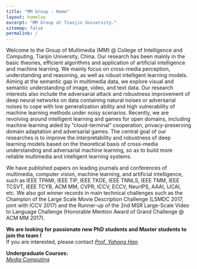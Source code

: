 ```yaml
---
title: "MM Group - Home"
layout: homelay
excerpt: "MM Group at Tianjin University."
sitemap: false
permalink: /
---
```


Welcome to the Group of Multimedia (MM) @ College of Intelligence and Computing, Tianjin University, China. Our research has been mainly in the basic theories, efficient algorithms and application of artificial intelligence and machine learning. We mainly focus on cross-media perception, understanding and reasoning, as well as robust intelligent learning models. Aiming at the semantic gap in multimedia data, we explore visual and semantic understanding of image, video, and text data. Our research interests also include the adversarial attack and robustness improvement of deep neural networks on data containing natural noises or adversarial noises to cope with low generalization ability and high vulnerability of machine learning methods under noisy scenarios. Recently, we are revolving around intelligent learning and games for open domains, including machine learning aided by “cloud-terminal” cooperation, privacy-preserving domain adaptation and adversarial games. The central goal of our researches is to improve the interpretability and robustness of deep learning models based on the theoretical basis of cross-media understanding and adversarial machine learning, so as to build more reliable multimedia and intelligent learning systems.

We have published papers on leading journals and conferences of multimedia, computer vision, machine learning, and artificial intelligence, such as IEEE TPAMI, IEEE TIP, IEEE TKDE, IEEE TNNLS, IEEE TMM, IEEE TCSVT, IEEE TCYB, ACM MM, CVPR, ICCV, ECCV, NeurIPS, AAAI, IJCAI, etc. We also got winner records in main technical challenges such as the Champion of the Large Scale Movie Description Challenge (LSMDC 2017, joint with ICCV 2017) and the Runner-up of the 2nd MSR Large-Scale Video to Language Challenge (Honorable Mention Award of Grand Challenge @ ACM MM 2017).

 **We are  looking for passionate new PhD students and Master students to join the team !** <br>
If you are interested, please contact <i>[Prof. Yahong Han](http://cic.tju.edu.cn/faculty/hanyahong/)</i>

 **Undergraduate Courses:** <br>
<i>[Media Computing](http://211.81.55.138:55000/?launchApp=SYNO.SDS.Drive.Application)</i>
